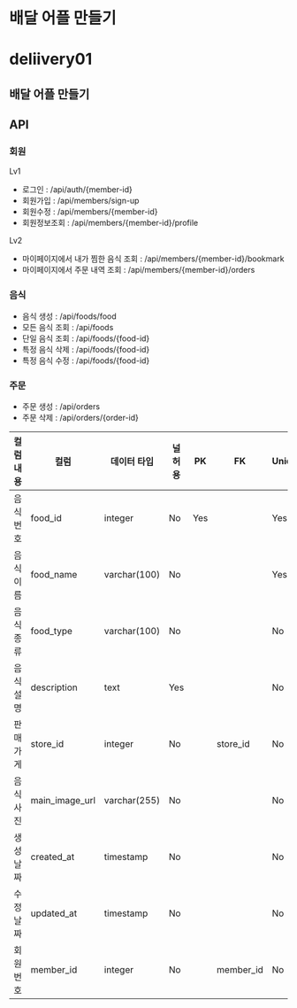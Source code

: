 
# 배달 어플 만들기
# deliivery01
## 배달 어플 만들기

## API
### 회원
Lv1
* 로그인 : /api/auth/{member-id}
* 회원가입 : /api/members/sign-up
* 회원수정 : /api/members/{member-id}
* 회원정보조회 : /api/members/{member-id}/profile

Lv2
* 마이페이지에서 내가 찜한 음식 조회 : /api/members/{member-id}/bookmark
* 마이페이지에서 주문 내역 조회 : /api/members/{member-id}/orders

### 음식
* 음식 생성 : /api/foods/food
* 모든 음식 조회 : /api/foods
* 단일 음식 조회 : /api/foods/{food-id}
* 특정 음식 삭제 : /api/foods/{food-id}
* 특정 음식 수정 : /api/foods/{food-id}

### 주문
* 주문 생성 : /api/orders
* 주문 삭제 : /api/orders/{order-id}

| 컬럼 내용 | 컬럼             | 데이터 타입       | 널 허용 | PK  | FK        | Unique | 
|-------|----------------|--------------|------|-----|-----------|--------|
| 음식 번호 | food_id        | integer      | No   | Yes |           | Yes    |
| 음식 이름 | food_name      | varchar(100) | No   |     |           | Yes    |
| 음식 종류 | food_type      | varchar(100) | No   |     |           | No     |
| 음식 설명 | description    | text         | Yes  |     |           | No     |
| 판매 가게 | store_id       | integer      | No   |     | store_id  | No     |
| 음식 사진 | main_image_url | varchar(255) | No   |     |           | No     |
| 생성 날짜 | created_at     | timestamp    | No   |     |           | No     |
| 수정 날짜 | updated_at     | timestamp    | No   |     |           | No     |
| 회원 번호 | member_id      | integer      | No   |     | member_id | No     |

